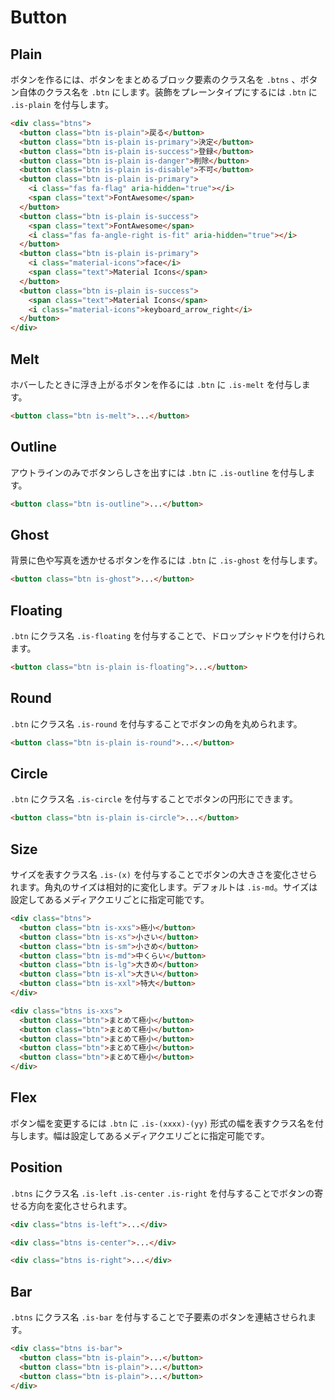 # Button

## Plain

ボタンを作るには、ボタンをまとめるブロック要素のクラス名を `.btns` 、ボタン自体のクラス名を `.btn` にします。装飾をプレーンタイプにするには `.btn` に `.is-plain` を付与します。

<demo-button demo="plain"/>

```html
<div class="btns">
  <button class="btn is-plain">戻る</button>
  <button class="btn is-plain is-primary">決定</button>
  <button class="btn is-plain is-success">登録</button>
  <button class="btn is-plain is-danger">削除</button>
  <button class="btn is-plain is-disable">不可</button>
  <button class="btn is-plain is-primary">
    <i class="fas fa-flag" aria-hidden="true"></i>
    <span class="text">FontAwesome</span>
  </button>
  <button class="btn is-plain is-success">
    <span class="text">FontAwesome</span>
    <i class="fas fa-angle-right is-fit" aria-hidden="true"></i>
  </button>
  <button class="btn is-plain is-primary">
    <i class="material-icons">face</i>
    <span class="text">Material Icons</span>
  </button>
  <button class="btn is-plain is-success">
    <span class="text">Material Icons</span>
    <i class="material-icons">keyboard_arrow_right</i>
  </button>
</div>
```

## Melt

ホバーしたときに浮き上がるボタンを作るには `.btn` に `.is-melt` を付与します。

<demo-button demo="melt"/>

```html
<button class="btn is-melt">...</button>
```

## Outline

アウトラインのみでボタンらしさを出すには `.btn` に `.is-outline` を付与します。

<demo-button demo="outline"/>

```html
<button class="btn is-outline">...</button>
```

## Ghost

背景に色や写真を透かせるボタンを作るには `.btn` に `.is-ghost` を付与します。

<demo-button demo="ghost"/>

```html
<button class="btn is-ghost">...</button>
```

## Floating

`.btn` にクラス名 `.is-floating` を付与することで、ドロップシャドウを付けられます。

<demo-button demo="floating"/>

```html
<button class="btn is-plain is-floating">...</button>
```

## Round

`.btn` にクラス名 `.is-round` を付与することでボタンの角を丸められます。

<demo-button demo="round"/>

```html
<button class="btn is-plain is-round">...</button>
```

## Circle

`.btn` にクラス名 `.is-circle` を付与することでボタンの円形にできます。

<demo-button demo="circle"/>

```html
<button class="btn is-plain is-circle">...</button>
```

## Size

サイズを表すクラス名 `.is-(x)` を付与することでボタンの大きさを変化させられます。角丸のサイズは相対的に変化します。デフォルトは `.is-md`。サイズは設定してあるメディアクエリごとに指定可能です。

<demo-button demo="size"/>

```html
<div class="btns">
  <button class="btn is-xxs">極小</button>
  <button class="btn is-xs">小さい</button>
  <button class="btn is-sm">小さめ</button>
  <button class="btn is-md">中くらい</button>
  <button class="btn is-lg">大きめ</button>
  <button class="btn is-xl">大きい</button>
  <button class="btn is-xxl">特大</button>
</div>

<div class="btns is-xxs">
  <button class="btn">まとめて極小</button>
  <button class="btn">まとめて極小</button>
  <button class="btn">まとめて極小</button>
  <button class="btn">まとめて極小</button>
  <button class="btn">まとめて極小</button>
</div>
```

<table-size table="basic"/>

<table-size table="responsive"/>

## Flex

ボタン幅を変更するには `.btn` に `.is-(xxxx)-(yy)` 形式の幅を表すクラス名を付与します。幅は設定してあるメディアクエリごとに指定可能です。

<demo-button demo="flex"/>

<table-flex/>

## Position

`.btns` にクラス名 `.is-left` `.is-center` `.is-right` を付与することでボタンの寄せる方向を変化させられます。

<demo-button demo="position"/>

```html
<div class="btns is-left">...</div>

<div class="btns is-center">...</div>

<div class="btns is-right">...</div>
```

## Bar

`.btns` にクラス名 `.is-bar` を付与することで子要素のボタンを連結させられます。

<demo-button demo="bar"/>

```html
<div class="btns is-bar">
  <button class="btn is-plain">...</button>
  <button class="btn is-plain">...</button>
  <button class="btn is-plain">...</button>
</div>
```
